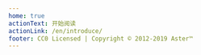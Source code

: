 ```yaml
---
home: true
actionText: 开始阅读
actionLink: /en/introduce/
footer: CC0 Licensed | Copyright © 2012-2019 Aster™
---
```



